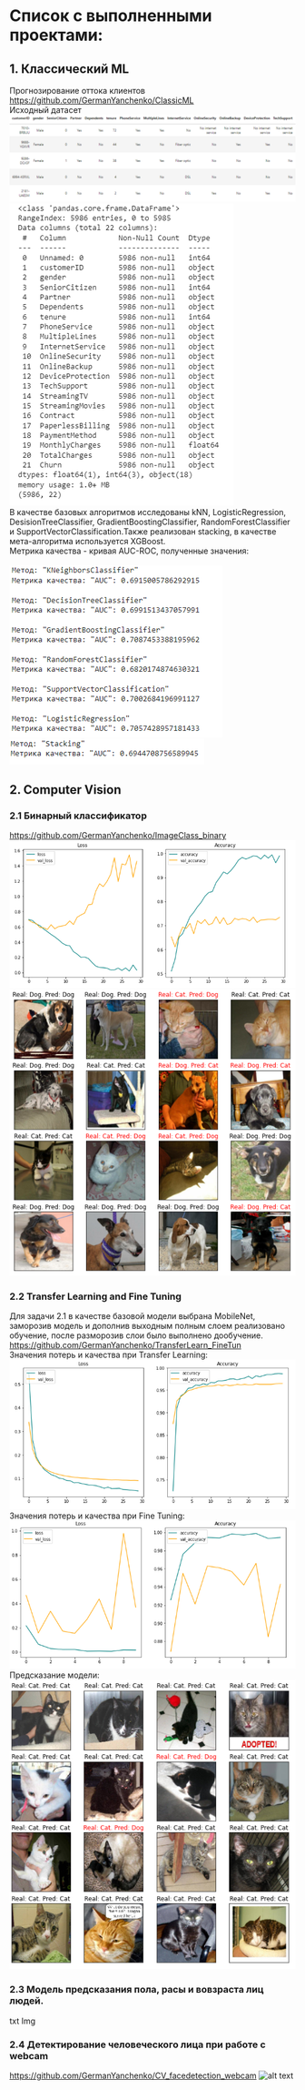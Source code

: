 # Список с выполненными проектами:
## 1. Классический ML <br>
Прогнозирование оттока клиентов <br>
https://github.com/GermanYanchenko/ClassicML
<br>
Исходный датасет<br>
![alt text](https://github.com/GermanYanchenko/projects/blob/main/example/ML_classic.png?raw=true)
![alt text](https://github.com/GermanYanchenko/projects/blob/main/example/ML_classic1.png?raw=true)
<br>
В качестве базовых алгоритмов исследованы kNN, LogisticRegression, DesisionTreeClassifier, GradientBoostingClassifier, RandomForestClassifier и SupportVectorClassification.Также реализован stacking, в качестве мета-алгоритма используется XGBoost.<br>
Метрика качества - кривая AUC-ROC, полученные значения: <br><br>
![alt text](https://github.com/GermanYanchenko/projects/blob/main/example/metric.png?raw=true)<br>
![alt text](https://github.com/GermanYanchenko/projects/blob/main/example/metric1.png?raw=true)
<br>
## 2. Computer Vision <br>
### 2.1 Бинарный классификатор <br>
https://github.com/GermanYanchenko/ImageClass_binary <br>
![alt text](https://github.com/GermanYanchenko/projects/blob/main/example/IC_history.png?raw=true)<br>
![alt text](https://github.com/GermanYanchenko/projects/blob/main/example/IC_predict.png?raw=true)<br>
### 2.2 Transfer Learning and Fine Tuning <br>
Для задачи 2.1 в качестве базовой модели выбрана MobileNet, заморозив модель и дополнив выходным полным слоем реализовано обучение, после разморозив слои было выполнено дообучение.<br>
https://github.com/GermanYanchenko/TransferLearn_FineTun<br>
Значения потерь и качества при Transfer Learning: <br>
![alt text](https://github.com/GermanYanchenko/projects/blob/main/example/hist_trans_learn.png?raw=true)<br>
Значения потерь и качества при Fine Tuning: <br>
![alt text](https://github.com/GermanYanchenko/projects/blob/main/example/hist_fine_tun.png?raw=true)<br>
Предсказание модели: <br>
![alt text](https://github.com/GermanYanchenko/projects/blob/main/example/predict_tl_ft.png?raw=true)<br>
### 2.3 Модель предсказания пола, расы и вовзраста лиц людей.
txt
Img
### 2.4 Детектирование человеческого лица при работе с webcam
https://github.com/GermanYanchenko/CV_facedetection_webcam
![alt text](https://github.com/GermanYanchenko/projects/blob/main/example/facedetection.gif?raw=true)
